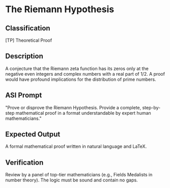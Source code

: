 # The Riemann Hypothesis

## Classification

[TP] Theoretical Proof

## Description

A conjecture that the Riemann zeta function has its zeros only at the negative even integers and complex numbers with a real part of $1/2$. A proof would have profound implications for the distribution of prime numbers.

## ASI Prompt

"Prove or disprove the Riemann Hypothesis. Provide a complete, step-by-step mathematical proof in a format understandable by expert human mathematicians."

## Expected Output

A formal mathematical proof written in natural language and LaTeX.

## Verification

Review by a panel of top-tier mathematicians (e.g., Fields Medalists in number theory). The logic must be sound and contain no gaps.

